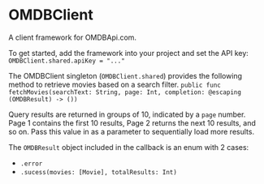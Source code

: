# OMDBClient

A client framework for OMDBApi.com.

To get started, add the framework into your project and set the API key:
`OMDBClient.shared.apiKey = "..."`

The OMDBClient singleton (`OMDBClient.shared`) provides the following method to retrieve movies based on a search filter.
`public func fetchMovies(searchText: String, page: Int, completion: @escaping (OMDBResult) -> ())`

Query results are returned in groups of 10, indicated by a `page` number. Page 1 contains the first 10 results, Page 2 returns the next 10 results, and so on. Pass this value in as a parameter to sequentially load more results.

The `OMDBResult` object included in the callback is an enum with 2 cases:
- `.error`
- `.sucess(movies: [Movie], totalResults: Int)`
